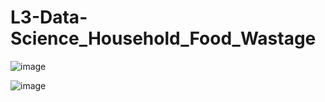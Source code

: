# L3-Data-Science_Household_Food_Wastage
![image](https://github.com/user-attachments/assets/4a8b800e-9035-48a3-a0a1-8dea17bacd15)

![image](https://github.com/user-attachments/assets/12507b64-9701-46c8-a153-b24cdd0c5438)
